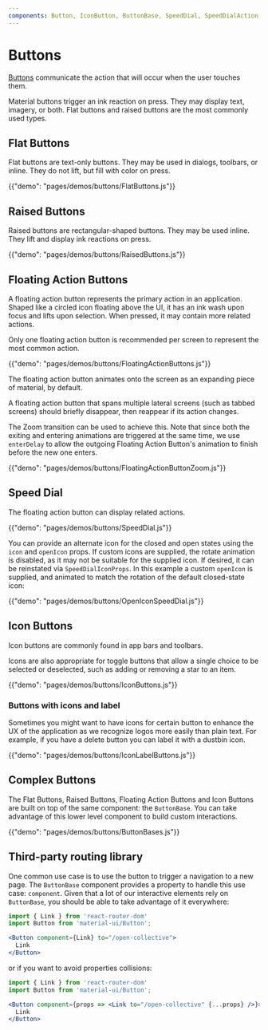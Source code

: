 ```yaml
---
components: Button, IconButton, ButtonBase, SpeedDial, SpeedDialAction, SpeedDialIcon, Zoom
---
```


# Buttons

[Buttons](https://material.io/guidelines/components/buttons.html) communicate the action that will occur when the user touches them.

Material buttons trigger an ink reaction on press.
They may display text, imagery, or both.
Flat buttons and raised buttons are the most commonly used types.

## Flat Buttons

Flat buttons are text-only buttons.
They may be used in dialogs, toolbars, or inline.
They do not lift, but fill with color on press.

{{"demo": "pages/demos/buttons/FlatButtons.js"}}

## Raised Buttons

Raised buttons are rectangular-shaped buttons.
They may be used inline. They lift and display ink reactions on press.

{{"demo": "pages/demos/buttons/RaisedButtons.js"}}

## Floating Action Buttons

A floating action button represents the primary action in an application.
Shaped like a circled icon floating above the UI, it has an ink wash upon focus and lifts upon selection.
When pressed, it may contain more related actions.

Only one floating action button is recommended per screen to represent the most common action.

{{"demo": "pages/demos/buttons/FloatingActionButtons.js"}}

The floating action button animates onto the screen as an expanding piece of material, by default.

A floating action button that spans multiple lateral screens (such as tabbed screens) should briefly disappear,
then reappear if its action changes.

The Zoom transition can be used to achieve this. Note that since both the exiting and entering
animations are triggered at the same time, we use `enterDelay` to allow the outgoing Floating Action Button's
animation to finish before the new one enters.


{{"demo": "pages/demos/buttons/FloatingActionButtonZoom.js"}}

## Speed Dial

The floating action button can display related actions.

{{"demo": "pages/demos/buttons/SpeedDial.js"}}

You can provide an alternate icon for the closed and open states using the `icon` and `openIcon` props. 
If custom icons are supplied, the rotate animation is disabled, as it may not be suitable for the 
supplied icon. If desired, it can be reinstated via `SpeedDialIconProps`. In this example a custom 
`openIcon` is supplied, and animated to match the rotation of the default closed-state icon:

{{"demo": "pages/demos/buttons/OpenIconSpeedDial.js"}}

## Icon Buttons

Icon buttons are commonly found in app bars and toolbars.

Icons are also appropriate for toggle buttons that allow a single choice to be selected or 
deselected, such as adding or removing a star to an item.

{{"demo": "pages/demos/buttons/IconButtons.js"}}

### Buttons with icons and label

Sometimes you might want to have icons for certain button to enhance the UX of the application as we recognize logos more easily than plain text. For example, if you have a delete button you can label it with a dustbin icon.

{{"demo": "pages/demos/buttons/IconLabelButtons.js"}}

## Complex Buttons

The Flat Buttons, Raised Buttons, Floating Action Buttons and Icon Buttons are built on top of the same component: the `ButtonBase`.
You can take advantage of this lower level component to build custom interactions.

{{"demo": "pages/demos/buttons/ButtonBases.js"}}

## Third-party routing library

One common use case is to use the button to trigger a navigation to a new page.
The `ButtonBase` component provides a property to handle this use case: `component`.
Given that a lot of our interactive elements rely on `ButtonBase`, you should be
able to take advantage of it everywhere:

```jsx
import { Link } from 'react-router-dom'
import Button from 'material-ui/Button';

<Button component={Link} to="/open-collective">
  Link
</Button>
```

or if you want to avoid properties collisions:

```jsx
import { Link } from 'react-router-dom'
import Button from 'material-ui/Button';

<Button component={props => <Link to="/open-collective" {...props} />}>
  Link
</Button>
```
